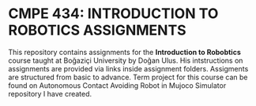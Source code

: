 # CMPE 434: INTRODUCTION TO ROBOTICS ASSIGNMENTS
This repository contains assignments for the **Introduction to Robobtics** course taught at Boğaziçi University by Doğan Ulus. His intstructions on assignments are provided via links inside assignment folders. 
Assigments are structured from basic to advance. Term project for this course can be found on Autonomous Contact Avoiding Robot in Mujoco Simulator repository I have created. 